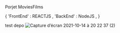 Porjet MoviesFilms 

{
  'FrontEnd' : REACTJS , 
  'BackEnd' : NodeJS , 
}

test depo 
![Capture d’écran 2021-10-14 à 20 22 37 (2)](https://user-images.githubusercontent.com/59802097/137374292-d678e16e-165e-4d25-ab7b-171dcb394207.png)
